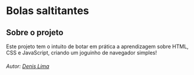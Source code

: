 ﻿# Bolas saltitantes
 
## Sobre o projeto

Este projeto tem o intuito de botar em prática a aprendizagem sobre HTML, CSS e JavaScript, criando um joguinho de navegador simples!

###### Autor: [Denis Lima](https://github.com/Denis-Lima?tab=repositories)
